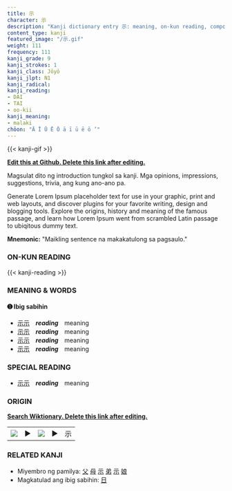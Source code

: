 ```yaml
---
title: 示
character: 示
description: "Kanji dictionary entry 示: meaning, on-kun reading, compounds, origin, related kanji"
content_type: kanji
featured_image: "/示.gif"
weight: 111
frequency: 111
kanji_grade: 9
kanji_strokes: 1
kanji_class: Jōyō
kanji_jlpt: N1
kanji_radical: 
kanji_reading: 
- DAI
- TAI
- oo-kii
kanji_meaning:
- malaki
chōon: "Ā Ī Ū Ē Ō ā ī ū ē ō ’"
---
```

[//]: # (Don't edit the line below. Kanji animated GIF code is automatically generated.)
{{< kanji-gif >}}

[//]: # (Edit below this line.)

**[Edit this at Github. Delete this link after editing.](https://github.com/tim0g/tim/tree/main/content/kanji/示/index.md)**

Magsulat dito ng introduction tungkol sa kanji. Mga opinions, impressions, suggestions, trivia, ang kung ano-ano pa.

Generate Lorem Ipsum placeholder text for use in your graphic, print and web layouts, and discover plugins for your favorite writing, design and blogging tools. Explore the origins, history and meaning of the famous passage, and learn how Lorem Ipsum went from scrambled Latin passage to ubiqitous dummy text.
 
**Mnemonic:** "Maikling sentence na makakatulong sa pagsaulo."

### ON-KUN READING

[//]: # (Don't edit the line below. ON-KUN READING code is automatically generated.)
{{< kanji-reading >}}

### MEANING & WORDS

#### ➊ **Ibig sabihin**
  - [示](../示)[示](../示)　***reading***　meaning
  - [示](../示)[示](../示)　***reading***　meaning
  - [示](../示)[示](../示)　***reading***　meaning
  - [示](../示)[示](../示)　***reading***　meaning

### SPECIAL READING
  - [示](../示)[示](../示)　***reading***　meaning

### ORIGIN

**[Search Wiktionary. Delete this link after editing.](https://wiktionary.org/wiki/示)**
<table class="kanji-table"><tr><td>
<img src="60px-示-bronze.svg.png">
</td><td>▶</td><td>
<img src="60px-示-oracle.svg.png">
</td><td>▶</td>
<td class="kanji-origin">示</td>
</tr></table>

### RELATED KANJI
- Miyembro ng pamilya: [父](../父) [母](../母) [示](../示) [弟](../弟) [示](../示) [娘](../娘)
- Magkatulad ang ibig sabihin: [日](../日)
